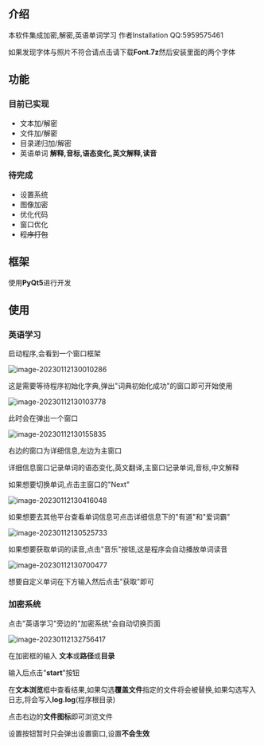 ## 介绍
本软件集成加密,解密,英语单词学习
作者Installation QQ:5959575461

如果发现字体与照片不符合请点击请下载**Font.7z**然后安装里面的两个字体

## 功能

### 目前已实现

- 文本加/解密
- 文件加/解密
- 目录递归加/解密
- 英语单词 **解释,音标,语态变化,英文解释,读音** 

### 待完成

- 设置系统
- 图像加密
- 优化代码
- 窗口优化
- ~~程序打包~~

## 框架

使用**PyQt5**进行开发

## 使用

### 英语学习

启动程序,会看到一个窗口框架

![image-20230112130010286](https://599575461.github.io/Oipids/image-20230112130010286.png)

这是需要等待程序初始化字典,弹出"词典初始化成功"的窗口即可开始使用

![image-20230112130103778](https://599575461.github.io/Oipids/image-20230112130103778.png)

此时会在弹出一个窗口

![image-20230112130155835](https://599575461.github.io/Oipids/image-20230112130155835.png)

右边的窗口为详细信息,左边为主窗口

详细信息窗口记录单词的语态变化,英文翻译,主窗口记录单词,音标,中文解释

如果想要切换单词,点击主窗口的"Next"

![image-20230112130416048](https://599575461.github.io/Oipids/image-20230112130416048.png)

如果想要去其他平台查看单词信息可点击详细信息下的"有道"和"爱词霸"

![image-20230112130525733](https://599575461.github.io/Oipids/image-20230112130525733.png)

如果想要获取单词的读音,点击"音乐"按钮,这是程序会自动播放单词读音

![image-20230112130700477](https://599575461.github.io/Oipids/image-20230112130700477.png)

想要自定义单词在下方输入然后点击"获取"即可

### 加密系统

点击"英语学习"旁边的"加密系统"会自动切换页面

![image-20230112132756417](https://599575461.github.io/Oipids/image-20230112132756417.png)

在加密框的输入 **文本**或**路径**或**目录**

输入后点击"**start**"按钮

在**文本浏览**框中查看结果,如果勾选**覆盖文件**指定的文件将会被替换,如果勾选写入日志,将会写入**log.log**(程序根目录)

点击右边的**文件图标**即可浏览文件

设置按钮暂时只会弹出设置窗口,设置**不会生效**


